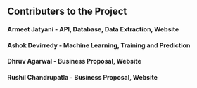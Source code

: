 ## Contributers to the Project

#### Armeet Jatyani - API, Database, Data Extraction, Website
#### Ashok Devirredy - Machine Learning, Training and Prediction
#### Dhruv Agarwal - Business Proposal, Website
#### Rushil Chandrupatla - Business Proposal, Website
